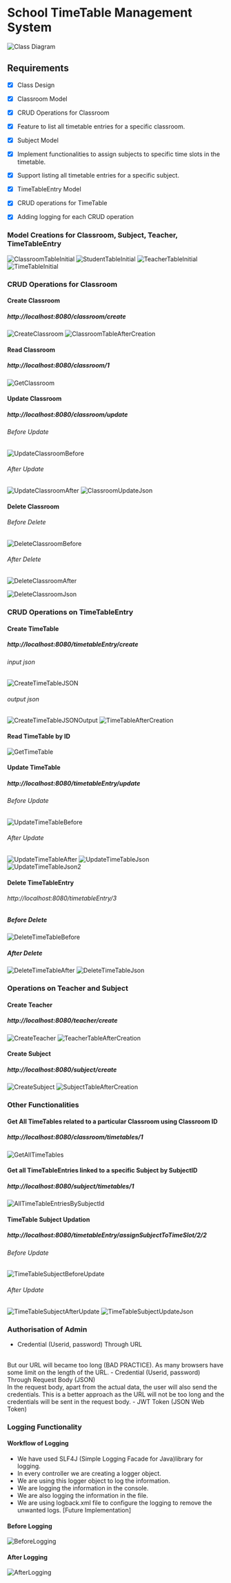# School TimeTable Management System
![Class Diagram](assests/ClassDiagram.jpg)

## Requirements
- [x] Class Design
- [X] Classroom Model
- [x] CRUD Operations for Classroom
- [x] Feature to list all timetable entries for a specific classroom.
- [x] Subject Model
- [x] Implement functionalities to assign subjects to specific time slots in the timetable.
- [x] Support listing all timetable entries for a specific subject.
- [x] TimeTableEntry Model
- [x] CRUD operations for TimeTable
- [x] Adding logging for each CRUD operation


### Model Creations for Classroom, Subject, Teacher, TimeTableEntry
![ClassroomTableInitial](assests/ClassroomTableInitial.png)
![StudentTableInitial](assests/SubjectTableInitial.png)
![TeacherTableInitial](assests/TeacherTableInitial.png)
![TimeTableInitial](assests/TimeTableInitial.png)

### CRUD Operations for Classroom

#### Create Classroom
##### http://localhost:8080/classroom/create
![CreateClassroom](assests/ClassroomCreation.png)
![ClassroomTableAfterCreation](assests/ClassroomTableUpdated.png)

#### Read Classroom
##### http://localhost:8080/classroom/1
![GetClassroom](assests/ClassroomGet.png)

#### Update Classroom
##### http://localhost:8080/classroom/update
###### Before Update
![UpdateClassroomBefore](assests/ClassroomBeforeUpdate.png)
###### After Update
![UpdateClassroomAfter](assests/ClassroomTableAfterUpdate.png)
![ClassroomUpdateJson](assests/ClassroomUpdateJson.png)

#### Delete Classroom
###### Before Delete
![DeleteClassroomBefore](assests/ClassroomTableBeforeDeletion.png)
###### After Delete
![DeleteClassroomAfter](assests/ClassroomTableAfterDeletion.png)

![DeleteClassroomJson](assests/ClassroomTableDeleteJson.png)

### CRUD Operations on TimeTableEntry
#### Create TimeTable
##### http://localhost:8080/timetableEntry/create
###### input json
![CreateTimeTableJSON](assests/TimeTableCreationInput.png)
###### output json
![CreateTimeTableJSONOutput](assests/TimeTableCreationOutput.png)
![TimeTableAfterCreation](assests/TimeTableUpdated.png)

#### Read TimeTable by ID
![GetTimeTable](assests/TimeTableGetOperation.png)

#### Update TimeTable
##### http://localhost:8080/timetableEntry/update
###### Before Update
![UpdateTimeTableBefore](assests/TimeTableEntryBeforeUpdation.png)
###### After Update
![UpdateTimeTableAfter](assests/TimeTableEntryAfterUpdation.png)
![UpdateTimeTableJson](assests/TimeTableUpdationJson1.png)
![UpdateTimeTableJson2](assests/TimeTableUpdationJson2.png)

#### Delete TimeTableEntry
###### http://localhost:8080/timetableEntry/3
##### Before Delete
![DeleteTimeTableBefore](assests/TimetableBeforeDeletion.png)
##### After Delete
![DeleteTimeTableAfter](assests/TimeTableAfterDeletion.png)
![DeleteTimeTableJson](assests/TimeTableDeletionJson.png)

### Operations on Teacher and Subject

#### Create Teacher 
##### http://localhost:8080/teacher/create
![CreateTeacher](assests/TeacherCreation.png)
![TeacherTableAfterCreation](assests/DeepakTable.png)

#### Create Subject
##### http://localhost:8080/subject/create
![CreateSubject](assests/SubjectCreation.png)
![SubjectTableAfterCreation](assests/SubjectTableUpdated.png)

### Other Functionalities
#### Get All TimeTables related to a particular Classroom using Classroom ID 
##### http://localhost:8080/classroom/timetables/1
![GetAllTimeTables](assests/AllTimeTableEntriesByClassroomId.png)


#### Get all TimeTableEntries linked to a specific Subject by SubjectID
##### http://localhost:8080/subject/timetables/1
![AllTimeTableEntriesBySubjectId](assests/AllTimeTableEntriesBySubjectId.png)

#### TimeTable Subject Updation
##### http://localhost:8080/timetableEntry/assignSubjectToTimeSlot/2/2
###### Before Update
![TimeTableSubjectBeforeUpdate](assests/TimeTableSubjectUpdationBefore.png)
###### After Update
![TimeTableSubjectAfterUpdate](assests/TimeTableSubjectUpdationAfter.png)
![TimeTableSubjectUpdateJson](assests/TimeTableSubjectUpdationJson.png)


### Authorisation of Admin
- Credential (Userid, password) Through URL
<br>
But our URL will became too long (BAD PRACTICE). As many browsers have some limit on the length of the URL.
- Credential (Userid, password) Through Request Body (JSON)
<br>
In the request body, apart from the actual data, the user will also send the credentials. This is a better approach as the URL will not be too long and the credentials will be sent in the request body.
- JWT Token (JSON Web Token)

### Logging Functionality
#### Workflow of Logging
- We have used SLF4J (Simple Logging Facade for Java)library for logging.
- In every controller we are creating a logger object.
- We are using this logger object to log the information.
- We are logging the information in the console.
- We are also logging the information in the file.
- We are using logback.xml file to configure the logging to remove the unwanted logs. [Future Implementation]

#### Before Logging
![BeforeLogging](assests/LogFileBefor.png)
#### After Logging
![AfterLogging](assests/LogFileAfter.png)



